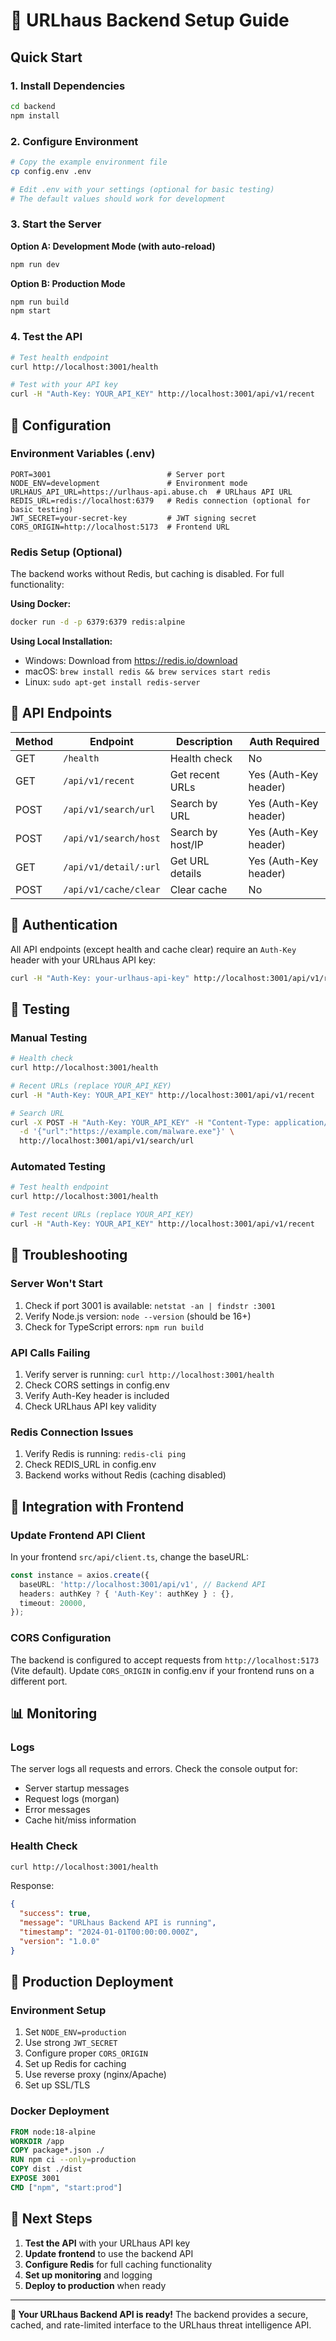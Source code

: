# 🚀 URLhaus Backend Setup Guide

## Quick Start

### 1. Install Dependencies
```bash
cd backend
npm install
```

### 2. Configure Environment
```bash
# Copy the example environment file
cp config.env .env

# Edit .env with your settings (optional for basic testing)
# The default values should work for development
```

### 3. Start the Server

**Option A: Development Mode (with auto-reload)**
```bash
npm run dev
```

**Option B: Production Mode**
```bash
npm run build
npm start
```

### 4. Test the API
```bash
# Test health endpoint
curl http://localhost:3001/health

# Test with your API key
curl -H "Auth-Key: YOUR_API_KEY" http://localhost:3001/api/v1/recent
```

## 🔧 Configuration

### Environment Variables (.env)
```env
PORT=3001                          # Server port
NODE_ENV=development               # Environment mode
URLHAUS_API_URL=https://urlhaus-api.abuse.ch  # URLhaus API URL
REDIS_URL=redis://localhost:6379   # Redis connection (optional for basic testing)
JWT_SECRET=your-secret-key         # JWT signing secret
CORS_ORIGIN=http://localhost:5173  # Frontend URL
```

### Redis Setup (Optional)
The backend works without Redis, but caching is disabled. For full functionality:

**Using Docker:**
```bash
docker run -d -p 6379:6379 redis:alpine
```

**Using Local Installation:**
- Windows: Download from https://redis.io/download
- macOS: `brew install redis && brew services start redis`
- Linux: `sudo apt-get install redis-server`

## 📡 API Endpoints

| Method | Endpoint | Description | Auth Required |
|--------|----------|-------------|---------------|
| GET | `/health` | Health check | No |
| GET | `/api/v1/recent` | Get recent URLs | Yes (Auth-Key header) |
| POST | `/api/v1/search/url` | Search by URL | Yes (Auth-Key header) |
| POST | `/api/v1/search/host` | Search by host/IP | Yes (Auth-Key header) |
| GET | `/api/v1/detail/:url` | Get URL details | Yes (Auth-Key header) |
| POST | `/api/v1/cache/clear` | Clear cache | No |

## 🔑 Authentication

All API endpoints (except health and cache clear) require an `Auth-Key` header with your URLhaus API key:

```bash
curl -H "Auth-Key: your-urlhaus-api-key" http://localhost:3001/api/v1/recent
```

## 🧪 Testing

### Manual Testing
```bash
# Health check
curl http://localhost:3001/health

# Recent URLs (replace YOUR_API_KEY)
curl -H "Auth-Key: YOUR_API_KEY" http://localhost:3001/api/v1/recent

# Search URL
curl -X POST -H "Auth-Key: YOUR_API_KEY" -H "Content-Type: application/json" \
  -d '{"url":"https://example.com/malware.exe"}' \
  http://localhost:3001/api/v1/search/url
```

### Automated Testing
```bash
# Test health endpoint
curl http://localhost:3001/health

# Test recent URLs (replace YOUR_API_KEY)
curl -H "Auth-Key: YOUR_API_KEY" http://localhost:3001/api/v1/recent
```

## 🐛 Troubleshooting

### Server Won't Start
1. Check if port 3001 is available: `netstat -an | findstr :3001`
2. Verify Node.js version: `node --version` (should be 16+)
3. Check for TypeScript errors: `npm run build`

### API Calls Failing
1. Verify server is running: `curl http://localhost:3001/health`
2. Check CORS settings in config.env
3. Verify Auth-Key header is included
4. Check URLhaus API key validity

### Redis Connection Issues
1. Verify Redis is running: `redis-cli ping`
2. Check REDIS_URL in config.env
3. Backend works without Redis (caching disabled)

## 🔄 Integration with Frontend

### Update Frontend API Client
In your frontend `src/api/client.ts`, change the baseURL:

```typescript
const instance = axios.create({
  baseURL: 'http://localhost:3001/api/v1', // Backend API
  headers: authKey ? { 'Auth-Key': authKey } : {},
  timeout: 20000,
});
```

### CORS Configuration
The backend is configured to accept requests from `http://localhost:5173` (Vite default). Update `CORS_ORIGIN` in config.env if your frontend runs on a different port.

## 📊 Monitoring

### Logs
The server logs all requests and errors. Check the console output for:
- Server startup messages
- Request logs (morgan)
- Error messages
- Cache hit/miss information

### Health Check
```bash
curl http://localhost:3001/health
```

Response:
```json
{
  "success": true,
  "message": "URLhaus Backend API is running",
  "timestamp": "2024-01-01T00:00:00.000Z",
  "version": "1.0.0"
}
```

## 🚀 Production Deployment

### Environment Setup
1. Set `NODE_ENV=production`
2. Use strong `JWT_SECRET`
3. Configure proper `CORS_ORIGIN`
4. Set up Redis for caching
5. Use reverse proxy (nginx/Apache)
6. Set up SSL/TLS

### Docker Deployment
```dockerfile
FROM node:18-alpine
WORKDIR /app
COPY package*.json ./
RUN npm ci --only=production
COPY dist ./dist
EXPOSE 3001
CMD ["npm", "start:prod"]
```

## 📝 Next Steps

1. **Test the API** with your URLhaus API key
2. **Update frontend** to use the backend API
3. **Configure Redis** for full caching functionality
4. **Set up monitoring** and logging
5. **Deploy to production** when ready

---

**🎉 Your URLhaus Backend API is ready!** The backend provides a secure, cached, and rate-limited interface to the URLhaus threat intelligence API.
